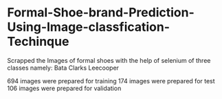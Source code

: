 # Formal-Shoe-brand-Prediction-Using-Image-classfication-Techinque

Scrapped the Images of formal shoes with the help of selenium of three classes namely:
Bata
Clarks
Leecooper

694 images were prepared for training
174 images were prepared for test 
106 images were prepared for validation

